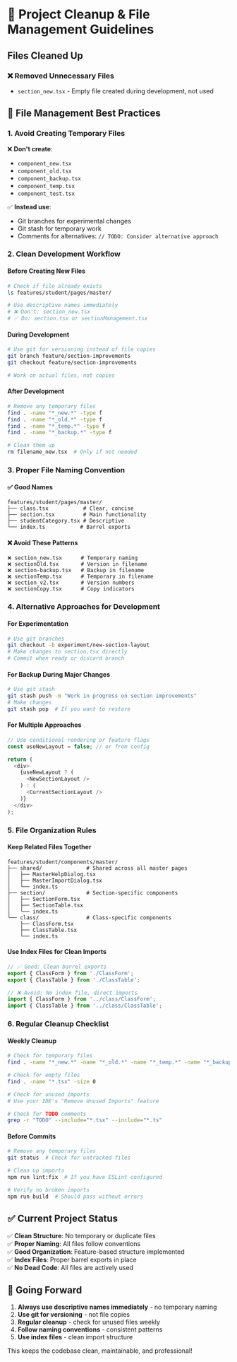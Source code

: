 # 🧹 **Project Cleanup & File Management Guidelines**

## **Files Cleaned Up**

### ❌ **Removed Unnecessary Files**
- `section_new.tsx` - Empty file created during development, not used

## **🎯 File Management Best Practices**

### **1. Avoid Creating Temporary Files**
❌ **Don't create**:
- `component_new.tsx`
- `component_old.tsx` 
- `component_backup.tsx`
- `component_temp.tsx`
- `component_test.tsx`

✅ **Instead use**:
- Git branches for experimental changes
- Git stash for temporary work
- Comments for alternatives: `// TODO: Consider alternative approach`

### **2. Clean Development Workflow**

#### **Before Creating New Files**
```bash
# Check if file already exists
ls features/student/pages/master/

# Use descriptive names immediately
# ❌ Don't: section_new.tsx
# ✅ Do: section.tsx or sectionManagement.tsx
```

#### **During Development** 
```bash
# Use git for versioning instead of file copies
git branch feature/section-improvements
git checkout feature/section-improvements

# Work on actual files, not copies
```

#### **After Development**
```bash
# Remove any temporary files
find . -name "*_new.*" -type f
find . -name "*_old.*" -type f  
find . -name "*_temp.*" -type f
find . -name "*_backup.*" -type f

# Clean them up
rm filename_new.tsx  # Only if not needed
```

### **3. Proper File Naming Convention**

#### **✅ Good Names**
```
features/student/pages/master/
├── class.tsx           # Clear, concise
├── section.tsx         # Main functionality  
├── studentCategory.tsx # Descriptive
└── index.ts           # Barrel exports
```

#### **❌ Avoid These Patterns**
```
❌ section_new.tsx      # Temporary naming
❌ sectionOld.tsx       # Version in filename
❌ section-backup.tsx   # Backup in filename
❌ sectionTemp.tsx      # Temporary in filename
❌ section_v2.tsx       # Version numbers
❌ sectionCopy.tsx      # Copy indicators
```

### **4. Alternative Approaches for Development**

#### **For Experimentation**
```bash
# Use git branches
git checkout -b experiment/new-section-layout
# Make changes to section.tsx directly
# Commit when ready or discard branch
```

#### **For Backup During Major Changes**
```bash
# Use git stash
git stash push -m "Work in progress on section improvements"
# Make changes
git stash pop  # If you want to restore
```

#### **For Multiple Approaches**
```typescript
// Use conditional rendering or feature flags
const useNewLayout = false; // or from config

return (
  <div>
    {useNewLayout ? (
      <NewSectionLayout />
    ) : (
      <CurrentSectionLayout />
    )}
  </div>
);
```

### **5. File Organization Rules**

#### **Keep Related Files Together**
```
features/student/components/master/
├── shared/              # Shared across all master pages
│   ├── MasterHelpDialog.tsx
│   ├── MasterImportDialog.tsx
│   └── index.ts
├── section/             # Section-specific components
│   ├── SectionForm.tsx
│   ├── SectionTable.tsx
│   └── index.ts
└── class/               # Class-specific components
    ├── ClassForm.tsx
    ├── ClassTable.tsx
    └── index.ts
```

#### **Use Index Files for Clean Imports**
```typescript
// ✅ Good: Clean barrel exports
export { ClassForm } from './ClassForm';
export { ClassTable } from './ClassTable';

// ❌ Avoid: No index file, direct imports
import { ClassForm } from '../class/ClassForm';
import { ClassTable } from '../class/ClassTable';
```

### **6. Regular Cleanup Checklist**

#### **Weekly Cleanup** 
```bash
# Check for temporary files
find . -name "*_new.*" -name "*_old.*" -name "*_temp.*" -name "*_backup.*"

# Check for empty files  
find . -name "*.tsx" -size 0

# Check for unused imports
# Use your IDE's "Remove Unused Imports" feature

# Check for TODO comments
grep -r "TODO" --include="*.tsx" --include="*.ts"
```

#### **Before Commits**
```bash
# Remove any temporary files
git status  # Check for untracked files

# Clean up imports
npm run lint:fix  # If you have ESLint configured

# Verify no broken imports
npm run build  # Should pass without errors
```

## **✅ Current Project Status**

✅ **Clean Structure**: No temporary or duplicate files  
✅ **Proper Naming**: All files follow conventions  
✅ **Good Organization**: Feature-based structure implemented  
✅ **Index Files**: Proper barrel exports in place  
✅ **No Dead Code**: All files are actively used  

## **🎯 Going Forward**

1. **Always use descriptive names immediately** - no temporary naming
2. **Use git for versioning** - not file copies  
3. **Regular cleanup** - check for unused files weekly
4. **Follow naming conventions** - consistent patterns
5. **Use index files** - clean import structure

This keeps the codebase clean, maintainable, and professional!
